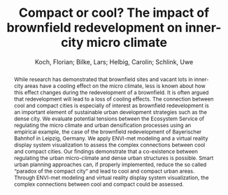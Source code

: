 ---
layout: technique
title: "Compact or cool? The impact of brownfield redevelopment on inner-city micro climate"
system_type: "False"
technique: "False"
design_study: "False"
evaluation: "False"
data: "False"
analysis: "True"
generation: "False"
curation_and_transformation: "False"
management: "False"
modeling: "True"
urban_analysis: "True"
visualization: "True"
sunlight_access: "False"
wind_ventilation: "False"
view_impact: "False"
energy: "False"
damage_and_disaster_management: "False"
climate: "True"
sound: "False"
property_cadastre: "False"
others: "False"
lookup: "False"
browse: "True"
locate: "False"
explore: "False"
identify: "False"
compare: "True"
summarize: "False"
distribution: "True"
trends: "False"
outliers: "False"
extremes: "False"
features: "True"
target_discovery: "False"
target_access: "True"
spatial_relation: "True"
buildings: "True"
streets: "True"
nature: "False"
uniform_discretization: "True"
structural_subdivision: "False"
univariate: "True"
multivariate: "False"
volumetric: "False"
temporal: "False"
sensing: "False"
statistical: "False"
simulation_based: "True"
learning_based: "False"
surveyed: "False"
site: "True"
block: "True"
multi_block: "False"
city: "False"
va_wo_model: "False"
post_model: "True"
model_integrated: "False"
assisted_models: "False"
overlay: "True"
embedded: "False"
linked: "False"
temporal_jx: "False"
spatial_jx: "False"
filter: "False"
aggregate: "True"
embed: "False"
glyphs: "True"
bar_charts: "False"
scatterplots: "False"
matrix: "False"
parallel_coordinates: "False"
map_2d: "True"
map_3d: "True"
walking: "False"
steering: "False"
selection_based: "False"
manipulation_based: "True"
distortion: "False"
ghosting: "False"
culling: "False"
birds_view: "False"
multi_view: "False"
assisted_steering: "False"
other: "False"
vr_cave: "True"
ar: "False"
desktop: "True"
mobile: "False"
case_study: "True"
user_study: "False"
statistical_evaluation: "False"
expert_interviews: "False"
key: "AILMZZNP"
item_type: "journalArticle"
publication_year: "2018"
author: "Koch, Florian; Bilke, Lars; Helbig, Carolin; Schlink, Uwe"
publication_title: "Sustainable Cities and Society"
isbn: "nan"
issn: "22106707"
doi: "10.1016/j.scs.2017.11.021"
url_paper: "https://linkinghub.elsevier.com/retrieve/pii/S221067071730848X"
abstract_note: "nan"
date_added: "2023-01-30 00:06:42"
date_modified: "2023-01-30 00:06:42"
access_date: "2023-01-30 00:06:42"
pages: "31-41"
num_pages: "nan"
issue: "nan"
volume: "38.0"
number_of_volumes: "nan"
journal_abbreviation: "Sustainable Cities and Society"
short_title: "Compact or cool?"
series: "nan"
series_number: "nan"
series_text: "nan"
series_title: "nan"
publisher: "nan"
place: "nan"
language: "en"
rights: "nan"
type: "nan"
archive: "nan"
archive_location: "nan"
library_catalog: "DOI.org (Crossref)"
call_number: "nan"
extra: "nan"
notes: "nan"
link_attachments: "nan"
manual_tags: "nan"
automatic_tags: "nan"
editor: "nan"
series_editor: "nan"
translator: "nan"
contributor: "nan"
attorney_agent: "nan"
book_author: "nan"
cast_member: "nan"
commenter: "nan"
composer: "nan"
cosponsor: "nan"
counsel: "nan"
interviewer: "nan"
producer: "nan"
recipient: "nan"
reviewed_author: "nan"
scriptwriter: "nan"
words_by: "nan"
guest: "nan"
number: "nan"
edition: "nan"
running_time: "nan"
scale: "nan"
medium: "nan"
artwork_size: "nan"
filing_date: "nan"
application_number: "nan"
assignee: "nan"
issuing_authority: "nan"
country: "nan"
meeting_name: "nan"
conference_name: "nan"
court: "nan"
references: "nan"
reporter: "nan"
legal_status: "nan"
priority_numbers: "nan"
programming_language: "nan"
version: "nan"
system: "nan"
code: "nan"
code_number: "nan"
section: "nan"
session: "nan"
committee: "nan"
history: "nan"
legislative_body: "nan"
abstract: "While research has demonstrated that brownfield sites and vacant lots in inner-city areas have a cooling effect on the micro climate, less is known about how this effect changes during the redevelopment of a brownfield. It is often argued that redevelopment will lead to a loss of cooling effects. The connection between cool and compact cities is especially of interest as brownfield redevelopment is an important element of sustainable urban development strategies such as the dense city. We evaluate potential tensions between the Ecosystem Service of regulating the micro climate and urban densification processes using an empirical example, the case of the brownfield redevelopment of Bayerischer Bahnhof in Leipzig, Germany. We apply ENVI-met modeling and a virtual reality display system visualization to assess the complex connections between cool and compact cities. Our findings demonstrate that a co-existence between regulating the urban micro-climate and dense urban structures is possible. Smart urban planning approaches can, if properly implemented, reduce the so called “paradox of the compact city” and lead to cool and compact urban areas. Through ENVI-met modeling and virtual reality display system visualization, the complex connections between cool and compact could be assessed."
---
